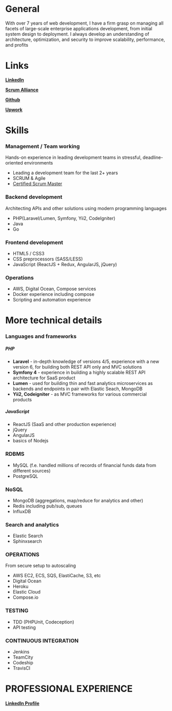 # General
With over 7 years of web development, I have a firm grasp on managing all facets of large-scale enterprise applications development, from initial system design to deployment. I always develop an understanding of architecture, optimization, and security to improve scalability, performance, and profits

# Links
**[LinkedIn](https://www.linkedin.com/in/lifekent)**

**[Scrum Alliance](https://www.scrumalliance.org/community/profile/rnehrulenk)**

**[Github](https://github.com/lifekent)**

**[Upwork](https://www.upwork.com/o/profiles/users/~01aefac6a961232027)**

# Skills

### Management / Team working
Hands-on experience in leading development teams in stressful, deadline-oriented environments
- Leading a development team for the last 2+ years
- SCRUM & Agile
- [Certified Scrum Master](https://www.scrumalliance.org/community/profile/rnehrulenk "Scrum Master")

### Backend development
Architecting APIs and other solutions using modern programming languages
- PHP(Laravel/Lumen, Symfony, Yii2, CodeIgniter)
- Java
- Go

### Frontend development
- HTML5 / CSS3
- CSS preprocessors (SASS/LESS)
- JavaScript (ReactJS + Redux, AngularJS, jQuery)

### Operations
- AWS, Digital Ocean, Compose services
- Docker experience including compose
- Scripting and automation experience

# More technical details
### Languages and frameworks
##### PHP
- **Laravel** - in-depth knowledge of versions 4/5, experience with a new version 6, for building both REST API only and MVC solutions 
- **Symfony 4** - experience in building a highly scalable REST API architecture for SaaS product
- **Lumen** - used for building thin and fast analytics microservices as backends and endpoints in pair with Elastic Seach, MongoDB
- **Yii2, Codeigniter** - as MVC frameworks for various commercial products

##### JavaScript
- ReactJS (SaaS and other production experience)
- jQuery
- AngularJS
- basics of Nodejs

### RDBMS
- MySQL (f.e. handled millions of records of financial funds data from different sources)
- PostgreSQL

### NoSQL
- MongoDB (aggregations, map/reduce for analytics and other)
- Redis including pub/sub, queues
- InfluxDB

### Search and analytics
- Elastic Search
- Sphinxsearch

### OPERATIONS
From secure setup to autoscaling
- AWS EC2, ECS, SQS, ElastiCache, S3, etc
- Digital Ocean
- Heroku
- Elastic Cloud
- Compose.io

### TESTING
- TDD (PHPUnit, Codeception)
- API testing

### CONTINUOUS INTEGRATION
- Jenkins
- TeamCity
- Codeship
- TravisCI

# PROFESSIONAL EXPERIENCE
#### [LinkedIn Profile](https://www.linkedin.com/in/lifekent/ "LinkedIn Profile")
